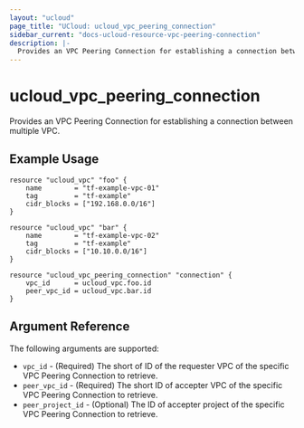 ```yaml
---
layout: "ucloud"
page_title: "UCloud: ucloud_vpc_peering_connection"
sidebar_current: "docs-ucloud-resource-vpc-peering-connection"
description: |-
  Provides an VPC Peering Connection for establishing a connection between multiple VPC.
---
```


# ucloud_vpc_peering_connection

Provides an VPC Peering Connection for establishing a connection between multiple VPC.

## Example Usage

```hcl
resource "ucloud_vpc" "foo" {
    name        = "tf-example-vpc-01"
    tag         = "tf-example"
    cidr_blocks = ["192.168.0.0/16"]
}

resource "ucloud_vpc" "bar" {
    name        = "tf-example-vpc-02"
    tag         = "tf-example"
    cidr_blocks = ["10.10.0.0/16"]
}

resource "ucloud_vpc_peering_connection" "connection" {
    vpc_id      = ucloud_vpc.foo.id
    peer_vpc_id = ucloud_vpc.bar.id
}
```

## Argument Reference

The following arguments are supported:

* `vpc_id` - (Required) The short of ID of the requester VPC of the specific VPC Peering Connection to retrieve.
* `peer_vpc_id` - (Required) The short ID of accepter VPC of the specific VPC Peering Connection to retrieve.
* `peer_project_id` - (Optional) The ID of accepter project of the specific VPC Peering Connection to retrieve.